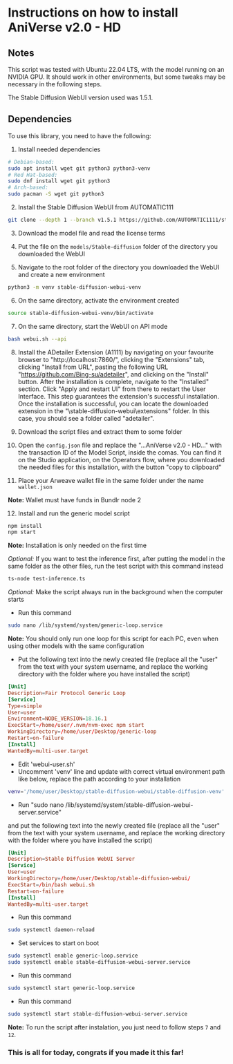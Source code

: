 # Instructions on how to install AniVerse v2.0 - HD

## Notes

This script was tested with Ubuntu 22.04 LTS, with the model running on an NVIDIA GPU. It should work in other environments, but some tweaks may be necessary in the following steps.

The Stable Diffusion WebUI version used was 1.5.1.

## Dependencies

To use this library, you need to have the following:

1. Install needed dependencies

```sh
# Debian-based:
sudo apt install wget git python3 python3-venv
# Red Hat-based:
sudo dnf install wget git python3
# Arch-based:
sudo pacman -S wget git python3
```

2. Install the Stable Diffusion WebUI from AUTOMATIC111

```sh
git clone --depth 1 --branch v1.5.1 https://github.com/AUTOMATIC1111/stable-diffusion-webui.git
```

3. Download the model file and read the license terms

4. Put the file on the `models/Stable-diffusion` folder of the directory you downloaded the WebUI

5. Navigate to the root folder of the directory you downloaded the WebUI and create a new environment

```sh
python3 -m venv stable-diffusion-webui-venv
```

6. On the same directory, activate the environment created

```sh
source stable-diffusion-webui-venv/bin/activate
```

7. On the same directory, start the WebUI on API mode

```sh
bash webui.sh --api
```

8. Install the ADetailer Extension (A1111) by navigating on your favourite browser to "http://localhost:7860/", clicking the "Extensions" tab, clicking "Install from URL", pasting the following URL "https://github.com/Bing-su/adetailer", and clicking on the "Install" button. After the installation is complete, navigate to the "Installed" section. Click "Apply and restart UI" from there to restart the User Interface. This step guarantees the extension's successful installation. Once the installation is successful, you can locate the downloaded extension in the "\stable-diffusion-webui\extensions" folder. In this case, you should see a folder called "adetailer".

9. Download the script files and extract them to some folder

10. Open the `config.json` file and replace the "...AniVerse v2.0 - HD..." with the transaction ID of the Model Script, inside the comas. You can find it on the Studio application, on the Operators flow, where you downloaded the needed files for this installation, with the button "copy to clipboard"

11. Place your Arweave wallet file in the same folder under the name `wallet.json`

**Note:** Wallet must have funds in Bundlr node 2

12. Install and run the generic model script

```bash
npm install
npm start
```

**Note:** Installation is only needed on the first time

*Optional:* If you want to test the inference first, after putting the model in the same folder as the other files, run the test script with this command instead

```bash
ts-node test-inference.ts
```

*Optional:* Make the script always run in the background when the computer starts

* Run this command

```sh
sudo nano /lib/systemd/system/generic-loop.service
```

**Note:** You should only run one loop for this script for each PC, even when using other models with the same configuration

* Put the following text into the newly created file (replace all the "user" from the text with your system username, and replace the working directory with the folder where you have installed the script)

```conf
[Unit]
Description=Fair Protocol Generic Loop
[Service]
Type=simple
User=user
Environment=NODE_VERSION=18.16.1
ExecStart=/home/user/.nvm/nvm-exec npm start
WorkingDirectory=/home/user/Desktop/generic-loop
Restart=on-failure
[Install]
WantedBy=multi-user.target
```

* Edit 'webui-user.sh'
* Uncomment 'venv' line and update with correct virtual environment path like below, replace the path according to your installation

```sh
venv='/home/user/Desktop/stable-diffusion-webui/stable-diffusion-venv'
```

* Run "sudo nano /lib/systemd/system/stable-diffusion-webui-server.service"

and put the following text into the newly created file (replace all the "user" from the text with your system username, and replace the working directory with the folder where you have installed the script)

```conf
[Unit]
Description=Stable Diffusion WebUI Server
[Service]
User=user
WorkingDirectory=/home/user/Desktop/stable-diffusion-webui/
ExecStart=/bin/bash webui.sh
Restart=on-failure
[Install]
WantedBy=multi-user.target
```

* Run this command

```sh
sudo systemctl daemon-reload
```

* Set services to start on boot

```sh
sudo systemctl enable generic-loop.service
sudo systemctl enable stable-diffusion-webui-server.service
```

* Run this command

```sh
sudo systemctl start generic-loop.service
```

* Run this command

```sh
sudo systemctl start stable-diffusion-webui-server.service
```

**Note:** To run the script after instalation, you just need to follow steps `7` and `12`.

### This is all for today, congrats if you made it this far!
